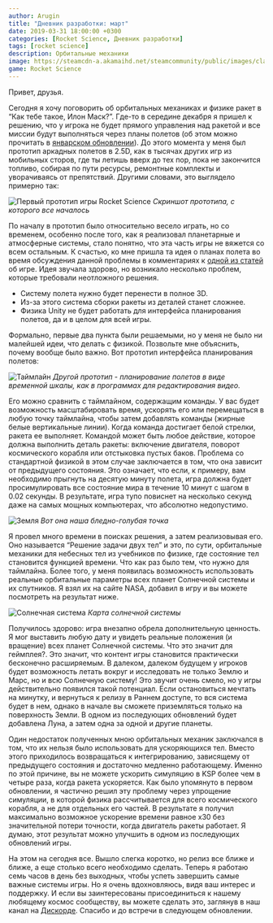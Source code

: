 ```yaml
---
author: Arugin
title: "Дневник разработки: март"
date: 2019-03-31 18:00:00 +0300
categories: [Rocket Science, Дневник разработки]
tags: [rocket science]
description: Орбитальные механики
image: https://steamcdn-a.akamaihd.net/steamcommunity/public/images/clans/34094219/14ed4aa2a72c0aa043463164a92070616a2f46d9.png
game: Rocket Science
---
```


Привет, друзья.

Сегодня я хочу поговорить об орбитальных механиках и физике ракет в “Как тебе такое, Илон Маск?”. Где-то в середине декабря я пришел к решению, что у игрока не будет прямого управления над ракетой и все миссии будут выполняться через планы полетов (об этом можно прочитать в [январском обновлении](/ru/posts/january-developer-update/)). До этого момента у меня был прототип аркадных полетов в 2.5D, как в тысячах других игр из мобильных сторов, где ты летишь вверх до тех пор, пока не закончится топливо, собирая по пути ресурсы, ремонтные комплекты и уворачиваясь от препятствий. Другими словами, это выглядело примерно так:

![Первый прототип игры Rocket Science](https://steamcdn-a.akamaihd.net/steamcommunity/public/images/clans/34094219/df1a14651be0f54b733afb7322adc58d63501e31.png)
_Скриншот прототипа, с которого все началось_

По началу в прототип было относительно весело играть, но со временем, особенно после того, как я реализовал планетарные и атмосферные системы, стало понятно, что эта часть игры не вяжется со всем остальным. К счастью, ко мне пришла та идея о планах полета во время обсуждения данной проблемы в комментариях к [одной из статей](https://steamcommunity.com/linkfilter/?u=https%3A%2F%2Fdtf.ru%2Findie%2F34184-kak-ya-na-mars-raketu-otpravlyal) об игре. Идея звучала здорово, но возникало несколько проблем, которые требовали неотложного решения.

- Систему полета нужно будет перенести в полное 3D.
- Из-за этого система сборки ракеты из деталей станет сложнее.
- Физика Unity не будет работать для интерфейса планирования полетов, да и в целом для всей игры.

Формально, первые два пункта были решаемыми, но у меня не было ни малейшей идеи, что делать с физикой. Позвольте мне объяснить, почему вообще было важно. Вот прототип интерфейса планирования полетов:

![Таймлайн](https://steamcdn-a.akamaihd.net/steamcommunity/public/images/clans/34094219/4496c88c8083629ca15496d805ef7eac9a13dd47.gif)
_Другой прототип - планирование полетов в виде временной шкалы, как в программах для редактирования видео._

Его можно сравнить с таймлайном, содержащим команды. У вас будет возможность масштабировать время, ускорять его или перемещаться в любую точку таймлайна, чтобы затем добавлять команды (жирные белые вертикальные линии). Когда команда достигает белой стрелки, ракета ее выполняет. Командой может быть любое действие, которое должна выполнить деталь ракеты: включение двигателя, поворот космического корабля или отстыковка пустых баков. Проблема со стандартной физикой в этом случае заключается в том, что она зависит от предыдущего состояния. Это означает, что если, к примеру, вам необходимо прыгнуть на десятую минуту полета, игра должна будет просимулировать все состояние мира в течение 10 минут с шагом в 0.02 секунды. В результате, игра тупо повиснет на несколько секунд даже на самых мощных компьютерах, что абсолютно недопустимо.

![Земля](https://steamcdn-a.akamaihd.net/steamcommunity/public/images/clans/34094219/14ed4aa2a72c0aa043463164a92070616a2f46d9.png)
_Вот она наша бледно-голубая точка_

Я провел много времени в поисках решения, а затем реализовывая его. Оно называется “Решение задачи двух тел” и это, по сути, орбитальные механики для небесных тел из учебников по физике, где состояние тел становится функцией времени. Что как раз было тем, что нужно для таймлайна. Более того, у меня появилась возможность использовать реальные орбитальные параметры всех планет Солнечной системы и их спутников. Я взял их на сайте NASA, добавил в игру и вы можете посмотреть на результат ниже.

![Солнечная система](https://steamcdn-a.akamaihd.net/steamcommunity/public/images/clans/34094219/dae5b661e19cbc510e6012ea99dfbca7947a77e0.gif)
_Карта солнечной системы_

Получилось здорово: игра внезапно обрела дополнительную ценность. Я мог выставить любую дату и увидеть реальные положения (и вращение) всех планет Солнечной системы. Что это значит для геймплея?. Это значит, что контент игры становится практически бесконечно расширяемым. В далеком, далеком будущем у игроков будет возможность летать вокруг и исследовать не только Землю и Марс, но и всю Солнечную систему! Это звучит очень смело, но у игры действительно появился такой потенциал. Если остановиться мечтать на минутку, и вернуться к релизу в Раннем доступе, то вся система будет в нем, однако в начале вы сможете приземляться только на поверхность Земли. В одном из последующих обновлений будет добавлена Луна, а затем одна за одной и другие планеты.

Один недостаток полученных мною орбитальных механик заключался в том, что их нельзя было использовать для ускоряющихся тел. Вместо этого приходилось возвращаться к интегрированию, зависящему от предыдущего состояния и достаточно медленно работающему. Именно по этой причине, вы не можете ускорить симуляцию в KSP более чем в четыре раза, когда ракета ускоряется. Как было упомянуто в первом обновлении, я частично решил эту проблему через упрощение симуляции, в которой физика рассчитывается для всего космического корабля, а не для отдельных его частей. В результате я получил максимально возможное ускорение времени равное x30 без значительной потери точности, когда двигатель ракеты работает. Я думаю, этот результат можно улучшить в одном из последующих обновлений игры.

На этом на сегодня все. Вышло слегка коротко, но релиз все ближе и ближе, а еще столько всего необходимо сделать. Теперь я работаю семь часов в день без выходных, чтобы успеть завершить самые важные системы игры. Но я очень вдохновляюсь, видя ваш интерес и поддержку. И если вы заинтересованы присоединиться к нашему любящему космос сообществу, вы можете сделать это, заглянув в наш канал на [Дискорде](steam://openurl_external/https://steamcommunity.com/linkfilter/?u=https%3A%2F%2Fdiscord.gg%2FCx3yAH6). Спасибо и до встречи в следующем обновлении.
